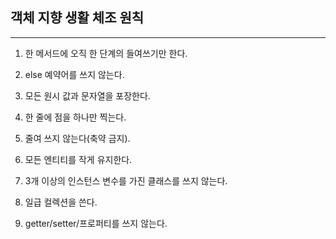 ## 객체 지향 생활 체조 원칙

---
1. 한 메서드에 오직 한 단계의 들여쓰기만 한다.

2. else 예약어를 쓰지 않는다.
   
3. 모든 원시 값과 문자열을 포장한다.
   
4. 한 줄에 점을 하나만 찍는다.
   
5. 줄여 쓰지 않는다(축약 금지).
   
6. 모든 엔티티를 작게 유지한다.
   
7. 3개 이상의 인스턴스 변수를 가진 클래스를 쓰지 않는다.
   
8. 일급 컬렉션을 쓴다.
   
9. getter/setter/프로퍼티를 쓰지 않는다.